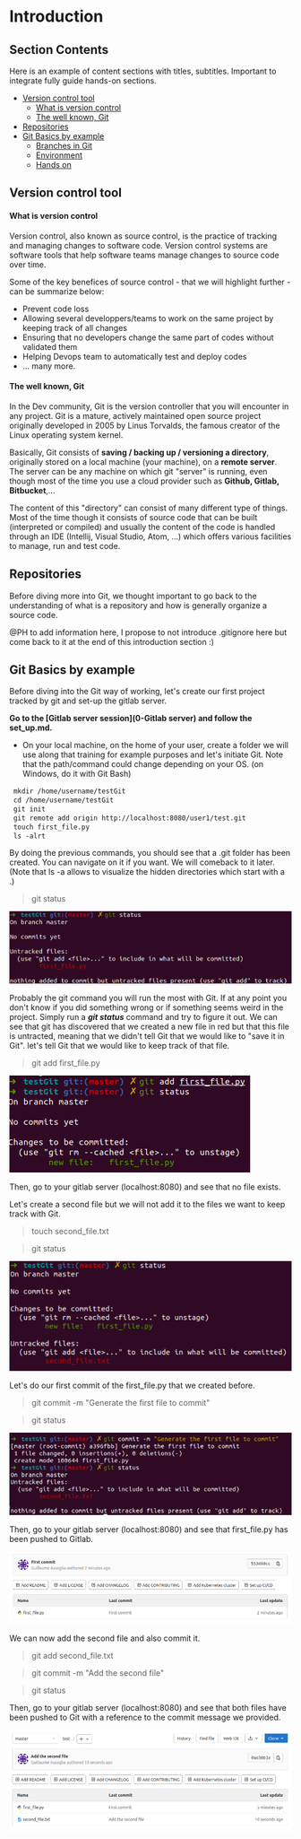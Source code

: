 # Introduction

## Section Contents

Here is an example of content sections with titles, subtitles. Important to integrate fully guide hands-on sections.

* [Version control tool](#Version-control-tool)
  * [What is version control](#What-is-version-control)
  * [The well known, Git](#The-well-known,-Git)
* [Repositories](#Repositories)
* [Git Basics by example](#Git-Basics-by-example)
  * [Branches in Git](#Branches)
  * [Environment](#Environment)
  * [Hands on](#Starting-hands-on)

## Version control tool

#### What is version control

Version control, also known as source control, is the practice of tracking and managing changes to software code.
Version control systems are software tools that help software teams manage changes to source code over time.

Some of the key benefices of source control - that we will highlight further - can be summarize below:
- Prevent code loss
- Allowing several developpers/teams to work on the same project by keeping track of all changes
- Ensuring that no developers change the same part of codes without validated them
- Helping Devops team to automatically test and deploy codes
- ... many more.

#### The well known, Git

In the Dev community, Git is the version controller that you will encounter in any project.
Git is a mature, actively maintained open source project originally developed in 2005 by Linus Torvalds, the famous creator of the Linux operating system kernel.

Basically, Git consists of **saving / backing up / versioning a directory**, originally stored on a local machine (your machine), on a **remote server**. The server can be any machine on which git "server" is running, even though most of the time you use a cloud provider such as **Github, Gitlab, Bitbucket**,...

The content of this "directory" can consist of many different type of things.
Most of the time though it consists of source code that can be built (interpreted or compiled) and usually the content of the code is handled through an IDE (Intellij, Visual Studio, Atom, ...) which offers various facilities to manage, run and test code.

## Repositories

Before diving more into Git, we thought important to go back to the understanding of what is a repository and how is generally organize a source code.

@PH to add information here, I propose to not introduce .gitignore here but come back to it at the end of this introduction section :)

## Git Basics by example

Before diving into the Git way of working, let's create our first project tracked by git and set-up the gitlab server.

**Go to the [Gitlab server session](0-Gitlab server) and follow the set_up.md.**

- On your local machine, on the home of your user, create a folder we will use along that training for example purposes and let's initiate Git.
Note that the path/command could change depending on your OS. (on Windows, do it with Git Bash)

```
 mkdir /home/username/testGit
 cd /home/username/testGit
 git init
 git remote add origin http://localhost:8080/user1/test.git
 touch first_file.py
 ls -alrt
```

By doing the previous commands, you should see that a .git folder has been created. You can navigate on it if you want. We will comeback to it later.
(Note that ls -a allows to visualize the hidden directories which start with a .)

> git status

![](../pics/git_status_0.png)

Probably the git command you will run the most with Git. If at any point you don't know if you did something wrong or if something seems weird in the project. Simply run a ***git status*** command and try to figure it out.
We can see that git has discovered that we created a new file in red but that this file is untracted, meaning that we didn't tell Git that we would like to "save it in Git".
let's tell Git that we would like to keep track of that file.

> git add first_file.py

![](../pics/git_add_0.png)

Then, go to your gitlab server (localhost:8080) and see that no file exists.

Let's create a second file but we will not add it to the files we want to keep track with Git.
> touch second_file.txt

> git status

![](../pics/git_status_1.png)

Let's do our first commit of the first_file.py that we created before.

> git commit -m "Generate the first file to commit"

> git status

![](../pics/git_commit_0.png)

Then, go to your gitlab server (localhost:8080) and see that first_file.py has been pushed to Gitlab.

![](../pics/gitlab_commit_0.png)

We can now add the second file and also commit it.

> git add second_file.txt

> git commit -m "Add the second file"

> git status

Then, go to your gitlab server (localhost:8080) and see that both files have been pushed to Git with a reference to the commit message we provided.

![](../pics/gitlab_commit_1.png)
